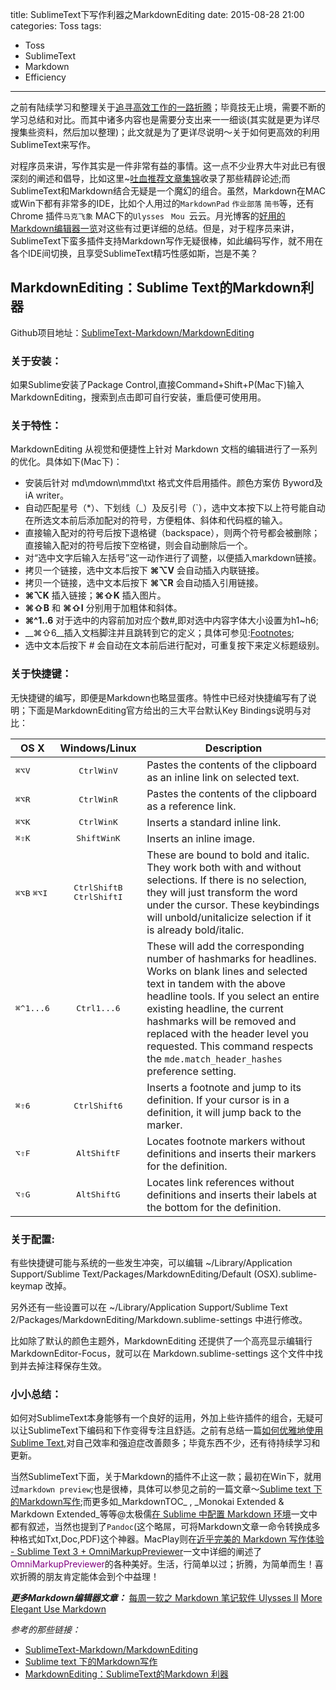 title: SublimeText下写作利器之MarkdownEditing
date: 2015-08-28 21:00
categories: Toss
tags:
- Toss
- SublimeText
- Markdown
- Efficiency
---

之前有陆续学习和整理关于[追寻高效工作的一路折腾](http://www.jeffjade.com/2015/05/26/2015-05-26-high-efficiency-tools-collecting/)；毕竟技无止境，需要不断的学习总结和对比。而其中诸多内容也是需要分支出来一一细谈(其实就是更为详尽搜集些资料，然后加以整理)；此文就是为了更详尽说明～关于如何更高效的利用SublimeText来写作。

<!-- more -->

对程序员来讲，写作其实是一件非常有益的事情。这一点不少业界大牛对此已有很深刻的阐述和倡导，比如这里~[吐血推荐文章集锦](http://www.jeffjade.com/2015/02/01/2015-02-01-recommended-article/#程序员)收录了那些精辟论述;而SublimeText和Markdown结合无疑是一个魔幻的组合。虽然，Markdown在MAC或Win下都有非常多的IDE，比如个人用过的`MarkdownPad` `作业部落` `简书`等，还有Chrome 插件`马克飞象`  MAC下的`Ulysses ` `Mou `云云。月光博客的[好用的Markdown编辑器一览](http://www.williamlong.info/archives/4319.html)对这些有过更详细的总结。但是，对于程序员来讲，SublimeText下蛮多插件支持Markdown写作无疑很棒，如此编码写作，就不用在各个IDE间切换，且享受SublimeText精巧性感如斯，岂是不美？

## __MarkdownEditing：Sublime Text的Markdown利器__

Github项目地址：[SublimeText-Markdown/MarkdownEditing](https://github.com/SublimeText-Markdown/MarkdownEditing)

### __关于安装：__
如果Sublime安装了Package Control,直接Command+Shift+P(Mac下)输入MarkdownEditing，搜索到点击即可自行安装，重启便可使用用。

### __关于特性：__
MarkdownEditing 从视觉和便捷性上针对 Markdown 文档的编辑进行了一系列的优化。具体如下(Mac下)：
* 安装后针对 md\mdown\mmd\txt 格式文件启用插件。颜色方案仿 Byword及iA writer。
* 自动匹配星号（*）、下划线（_）及反引号（`），选中文本按下以上符号能自动在所选文本前后添加配对的符号，方便粗体、斜体和代码框的输入。
* 直接输入配对的符号后按下退格键（backspace），则两个符号都会被删除；直接输入配对的符号后按下空格键，则会自动删除后一个。
* 对“选中文字后输入左括号”这一动作进行了调整，以便插入markdown链接。
* 拷贝一个链接，选中文本后按下 __⌘⌥V__ 会自动插入内联链接。
* 拷贝一个链接，选中文本后按下 __⌘⌥R__ 会自动插入引用链接。
* __⌘⌥K__ 插入链接；__⌘⇧K__ 插入图片。
* __⌘⇧B__ 和 __⌘⇧I__ 分别用于加粗体和斜体。
* __⌘^1..6__ 对于选中的内容前加对应个数\#,即对选中内容字体大小设置为h1~h6;
* __⌘⇧6__插入文档脚注并且跳转到它的定义；具体可参见:[Footnotes][];
* 选中文本后按下 \# 会自动在文本前后进行配对，可重复按下来定义标题级别。


### __关于快捷键：__
无快捷键的编写，即便是Markdown也略显蛋疼。特性中已经对快捷编写有了说明；下面是MarkdownEditing官方给出的三大平台默认Key Bindings说明与对比：

| OS X | Windows/Linux | Description |
|------|:---------------:|-------------|
| <kbd>⌘</kbd><kbd>⌥</kbd><kbd>V</kbd> | <kbd>Ctrl</kbd><kbd>Win</kbd><kbd>V</kbd> | Pastes the contents of the clipboard as an inline link on selected text.
| <kbd>⌘</kbd><kbd>⌥</kbd><kbd>R</kbd> | <kbd>Ctrl</kbd><kbd>Win</kbd><kbd>R</kbd> | Pastes the contents of the clipboard as a reference link.
| <kbd>⌘</kbd><kbd>⌥</kbd><kbd>K</kbd> | <kbd>Ctrl</kbd><kbd>Win</kbd><kbd>K</kbd> | Inserts a standard inline link.
| <kbd>⌘</kbd><kbd>⇧</kbd><kbd>K</kbd> | <kbd>Shift</kbd><kbd>Win</kbd><kbd>K</kbd> | Inserts an inline image.
| <kbd>⌘</kbd><kbd>⌥</kbd><kbd>B</kbd> <kbd>⌘</kbd><kbd>⌥</kbd><kbd>I</kbd> | <kbd>Ctrl</kbd><kbd>Shift</kbd><kbd>B</kbd> <kbd>Ctrl</kbd><kbd>Shift</kbd><kbd>I</kbd> | These are bound to bold and italic. They work both with and without selections. If there is no selection, they will just transform the word under the cursor. These keybindings will unbold/unitalicize selection if it is already bold/italic.
| <kbd>⌘</kbd><kbd>^</kbd><kbd>1...6</kbd> | <kbd>Ctrl</kbd><kbd>1...6</kbd> | These will add the corresponding number of hashmarks for headlines. Works on blank lines and selected text in tandem with the above headline tools. If you select an entire existing headline, the current hashmarks will be removed and replaced with the header level you requested. This command respects the `mde.match_header_hashes` preference setting.
| <kbd>⌘</kbd><kbd>⇧</kbd><kbd>6</kbd> | <kbd>Ctrl</kbd><kbd>Shift</kbd><kbd>6</kbd> | Inserts a footnote and jump to its definition. If your cursor is in a definition, it will jump back to the marker.
| <kbd>⌥</kbd><kbd>⇧</kbd><kbd>F</kbd> | <kbd>Alt</kbd><kbd>Shift</kbd><kbd>F</kbd> | Locates footnote markers without definitions and inserts their markers for the definition.
| <kbd>⌥</kbd><kbd>⇧</kbd><kbd>G</kbd> | <kbd>Alt</kbd><kbd>Shift</kbd><kbd>G</kbd> | Locates link references without definitions and inserts their labels at the bottom for the definition.

### __关于配置__:
有些快捷键可能与系统的一些发生冲突，可以编辑 ~/Library/Application Support/Sublime Text/Packages/MarkdownEditing/Default (OSX).sublime-keymap 改掉。

另外还有一些设置可以在 ~/Library/Application Support/Sublime Text 2/Packages/MarkdownEditing/Markdown.sublime-settings 中进行修改。

比如除了默认的颜色主题外，MarkdownEditing 还提供了一个高亮显示编辑行 MarkdownEditor-Focus，就可以在 Markdown.sublime-settings 这个文件中找到并去掉注释保存生效。

### __小小总结：__
如何对SublimeText本身能够有一个良好的运用，外加上些许插件的组合，无疑可以让SublimeText下编码和下作变得专注且舒适。之前有总结一篇[如何优雅地使用Sublime Text](http://www.jeffjade.com/2015/04/17/2015-04-17-toss-sublime-text/),对自己效率和强迫症改善颇多；毕竟东西不少，还有待持续学习和更新。

当然SublimeText下面，关于Markdown的插件不止这一款；最初在Win下，就用过`markdown preview`;也是很棒，具体可以参见之前的一篇文章～[Sublime text 下的Markdown写作](http://www.cnblogs.com/jadeboy/p/4165449.html);而更多如_MarkdownTOC_ , _Monokai Extended & Markdown Extended_等等@太极儒[在 Sublime 中配置 Markdown 环境](http://frank19900731.github.io/blog/2015/04/13/zai-sublime-zhong-pei-zhi-markdown-huan-jing/)一文中都有叙述，当然也提到了`Pandoc`(这个略屌，可将Markdown文章一命令转换成多种格式如Txt,Doc,PDF)这个神器。MacPlay则在[近乎完美的 Markdown 写作体验 - Sublime Text 3 + OmniMarkupPreviewer](http://macplay.leanote.com/post/%E8%BF%91%E4%B9%8E%E5%AE%8C%E7%BE%8E%E7%9A%84-Markdown-%E5%86%99%E4%BD%9C%E4%BD%93%E9%AA%8C-Sublime-Text-3-OmniMarkupPreviewer)一文中详细的阐述了<font color="purple">OmniMarkupPreviewer</font>的各种美好。生活，行简单以过；折腾，为简单而生！喜欢折腾的朋友肯定能体会到个中益理！

_**更多Markdown编辑器文章：**_
[每周一软之 Markdown 笔记软件 Ulysses II](http://frank19900731.github.io/blog/2014/12/21/mei-zhou-ruan-zhi-markdown-bi-ji-ruan-jian-ulysses-iii/)
[More Elegant Use Markdown](http://www.jeffjade.com/2015/05/26/2015-05-26-high-efficiency-tools-collecting/#More%20Elegant%20Use%20Markdown)

_参考的那些链接：_
* [SublimeText-Markdown/MarkdownEditing](https://github.com/SublimeText-Markdown/MarkdownEditing)
* [Sublime text 下的Markdown写作](http://www.cnblogs.com/jadeboy/p/4165449.html)
* [MarkdownEditing：SublimeText的Markdown 利器](http://lucifr.com/2012/07/12/markdownediting-for-sublime-text-2/)

 [Footnotes]:https://pythonhosted.org/Markdown/extensions/footnotes.html "footnotes"
